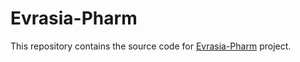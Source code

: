 # Evrasia-Pharm
This repository contains the source code for [Evrasia-Pharm](http://www.evrasia-pharm.kg) project.
